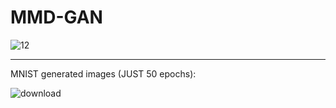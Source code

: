 # MMD-GAN


![12](https://github.com/user-attachments/assets/d8bb0026-07ee-4967-baad-409fb21e6632)


--- 

MNIST generated images (JUST 50 epochs): 


![download](https://github.com/user-attachments/assets/2c6c4c34-dd79-4382-907a-fbca5e0ebf9d)

